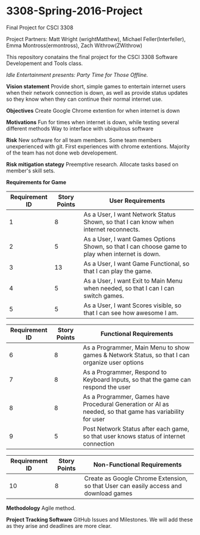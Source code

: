 # 3308-Spring-2016-Project
Final Project for CSCI 3308

Project Partners: Matt Wright (wrightMatthew), Michael Feller(Interfeller), Emma Montross(ermontross), Zach Withrow(ZWithrow)


This repository conatains the final project for the CSCI 3308 Software Developement and Tools class.

*Idle Entertainment presents: Party Time for Those Offline.*

**Vision statement**
  Provide short, simple games to entertain internet users when their network connection is down, as well as provide status updates so they know when they can continue their normal internet use. 

**Objectives**
  Create Google Chrome extention for when internet is down
  
**Motivations**
  Fun for times when internet is down, while testing several different methods
  Way to interface with ubiquitous software
  
**Risk**
  New software for all team members.
  Some team members unexperienced with git.
  First experiences with chrome extentions.
  Majority of the team has not done web developement.
  
**Risk mitigation stategy**
  Preemptive research.
  Allocate tasks based on member's skill sets.
  
**Requirements for Game**

 Requirement ID | Story Points | User Requirements
--------------- | -------------- | -------------- 
 1 | 8 | As a User, I want Network Status Shown, so that I can know when internet reconnects.
 2 | 5 | As a User, I want Games Options Shown, so that I can choose game to play when internet is down.
 3 | 13 | As a User, I want Game Functional, so that I can play the game.
 4 | 5  | As a User, I want Exit to Main Menu when needed, so that I can I can switch games.
 5 | 5  | As a User, I want Scores visible, so that I can see how awesome I am.

 Requirement ID | Story Points | Functional Requirements 
--------------- | -------------- | -------------- 
 6 | 8 | As a Programmer, Main Menu to show games & Network Status, so that I can organize user options
 7 | 8 | As a Programmer, Respond to Keyboard Inputs, so that the game can respond the user
 8 | 8 | As a Programmer, Games have Procedural Generation or AI as needed, so that game has variability for user
 9 | 5 | Post Network Status after each game, so that user knows status of internet connection

 Requirement ID | Story Points | Non-Functional Requirements 
--------------- | -------------- | -------------- 
 10 | 8 | Create as Google Chrome Extension, so that User can easily access and download games
 
 **Methodology**
 Agile method.
 
 **Project Tracking Software**
  GitHub Issues and Milestones. We will add these as they arise and deadlines are more clear. 
